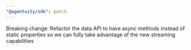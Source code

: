 ```yaml
---
"@agentuity/sdk": patch
---
```


Breaking change: Refactor the data API to have async methods instead of static properties so we can fully take advantage of the new streaming capabilities
